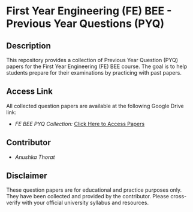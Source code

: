 # First Year Engineering (FE) BEE - Previous Year Questions (PYQ)

## Description

This repository provides a collection of Previous Year Question (PYQ) papers for the First Year Engineering (FE) BEE course. The goal is to help students prepare for their examinations by practicing with past papers.

## Access Link

All collected question papers are available at the following Google Drive link:

* *FE BEE PYQ Collection:* [Click Here to Access Papers](https://drive.google.com/drive/folders/1iV5WOnDqrZ2n9P9JDr5Zlc8gDXSVhhN4?usp=sharing)


## Contributor

* *Anushka Thorat*

## Disclaimer

These question papers are for educational and practice purposes only. They have been collected and provided by the contributor. Please cross-verify with your official university syllabus and resources.
